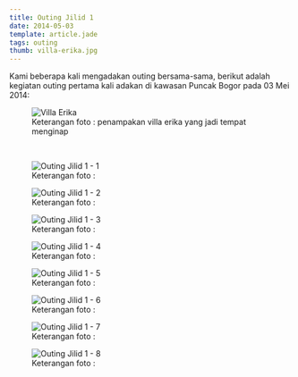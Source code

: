 ```yaml
---
title: Outing Jilid 1
date: 2014-05-03
template: article.jade
tags: outing
thumb: villa-erika.jpg
---
```


Kami beberapa kali mengadakan outing bersama-sama, berikut adalah kegiatan outing pertama kali adakan di kawasan Puncak Bogor pada 03 Mei 2014:


<figure>
  <img class="lazy content-img" src="/story/assets/img/placeholder.png" data-src="/story/assets/img/villa-erika.jpg" alt="Villa Erika" />
  <figcaption>Keterangan foto : penampakan villa erika yang jadi tempat menginap</figcaption>
</figure>

<br/>
<span class="more"></span>


<figure>
  <img class="lazy content-img" src="/story/assets/img/placeholder.png" data-src="/story/assets/img/outing-1-1.JPG" alt="Outing Jilid 1 - 1" />
  <figcaption>Keterangan foto :</figcaption>
</figure>

<figure>
  <img class="lazy content-img" src="/story/assets/img/placeholder.png" data-src="/story/assets/img/outing-1-2.JPG" alt="Outing Jilid 1 - 2" />
  <figcaption>Keterangan foto :</figcaption>
</figure>

<figure>
  <img class="lazy content-img" src="/story/assets/img/placeholder.png" data-src="/story/assets/img/outing-1-3.JPG" alt="Outing Jilid 1 - 3" />
  <figcaption>Keterangan foto :</figcaption>
</figure>

<figure>
  <img class="lazy content-img" src="/story/assets/img/placeholder.png" data-src="/story/assets/img/outing-1-4.JPG" alt="Outing Jilid 1 - 4" />
  <figcaption>Keterangan foto :</figcaption>
</figure>

<figure>
  <img class="lazy content-img" src="/story/assets/img/placeholder.png" data-src="/story/assets/img/outing-1-5.JPG" alt="Outing Jilid 1 - 5" />
  <figcaption>Keterangan foto :</figcaption>
</figure>

<figure>
  <img class="lazy content-img" src="/story/assets/img/placeholder.png" data-src="/story/assets/img/outing-1-6.JPG" alt="Outing Jilid 1 - 6" />
  <figcaption>Keterangan foto :</figcaption>
</figure>

<figure>
  <img class="lazy content-img" src="/story/assets/img/placeholder.png" data-src="/story/assets/img/outing-1-7.JPG" alt="Outing Jilid 1 - 7" />
  <figcaption>Keterangan foto :</figcaption>
</figure>

<figure>
  <img class="lazy content-img" src="/story/assets/img/placeholder.png" data-src="/story/assets/img/outing-1-8.JPG" alt="Outing Jilid 1 - 8" />
  <figcaption>Keterangan foto :</figcaption>
</figure>